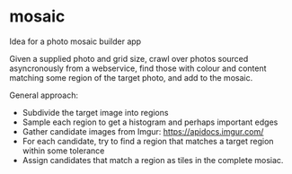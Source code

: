 # mosaic
Idea for a photo mosaic builder app

Given a supplied photo and grid size, crawl over photos sourced asyncronously from a webservice, find those with colour and content matching some region of the target photo, and add to the mosaic.

General approach:
* Subdivide the target image into regions
* Sample each region to get a histogram and perhaps important edges
* Gather candidate images from Imgur: https://apidocs.imgur.com/
* For each candidate, try to find a region that matches a target region within some tolerance
* Assign candidates that match a region as tiles in the complete mosiac.
